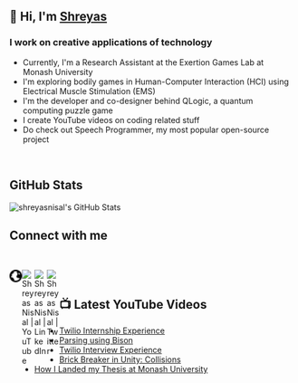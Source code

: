 ## 👋 Hi, I'm [Shreyas][website]

### I work on creative applications of technology

- Currently, I'm a Research Assistant at the Exertion Games Lab at Monash University
- I'm exploring bodily games in Human-Computer Interaction (HCI) using Electrical Muscle Stimulation (EMS)
- I'm the developer and co-designer behind QLogic, a quantum computing puzzle game
- I create YouTube videos on coding related stuff
- Do check out Speech Programmer, my most popular open-source project

<br>

## GitHub Stats

<img alt="shreyasnisal's GitHub Stats" src="https://github-readme-stats.vercel.app/api?username=shreyasnisal&show_icons=true&hide_border=true&count_private=true&hide=contribs&theme=dracula" />

<br>

## Connect with me

<br>

[<img align="left" alt="shreyasnisal.com" width="22px" src="https://raw.githubusercontent.com/iconic/open-iconic/master/svg/globe.svg" />][website]
[<img align="left" alt="ShreyasNisal | YouTube" width="22px" src="https://cdn.jsdelivr.net/npm/simple-icons@v3/icons/youtube.svg" />][youtube]
[<img align="left" alt="ShreyasNisal | LinkedIn" width="22px" src="https://cdn.jsdelivr.net/npm/simple-icons@v3/icons/linkedin.svg" />][LinkedIn]
[<img align="left" alt="ShreyasNisal | Twitter" width="22px" src="https://cdn.jsdelivr.net/npm/simple-icons@v3/icons/twitter.svg" />][Twitter]
<!-- [<img align="left" alt="ShreyasNisal | LinkedIn" width="22px" src="https://cdn.jsdelivr.net/npm/simple-icons@v3/icons/medium.svg" />][Medium] -->

<br>

## 📺 Latest YouTube Videos
<!-- YOUTUBE:START -->
- [Twilio Internship Experience](https://www.youtube.com/watch?v=seEfpu2MXXs)
- [Parsing using Bison](https://www.youtube.com/watch?v=fFRxWtRibC8)
- [Twilio Interview Experience](https://www.youtube.com/watch?v=oYsbGclP3_c)
- [Brick Breaker in Unity: Collisions](https://www.youtube.com/watch?v=uxMz-QlPehw)
- [How I Landed my Thesis at Monash University](https://www.youtube.com/watch?v=jEcJdGKWqwE)
<!-- YOUTUBE:END -->


[website]: https://shreyasnisal.com
[youtube]: https://www.youtube.com/c/ShreyasNisal
[linkedin]: https://linkedin.com/in/shreyasnisal
[twitter]: https://www.twitter.com/shreyas_nisal
[medium]: https://shreyasnisal.medium.com